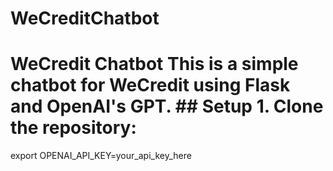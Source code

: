 # WeCreditChatbot
# WeCredit Chatbot  This is a simple chatbot for WeCredit using Flask and OpenAI's GPT.  ## Setup  1. Clone the repository:
export OPENAI_API_KEY=your_api_key_here
